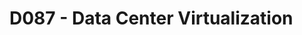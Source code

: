 # D087 - Data Center Virtualization

<!-- 
A. SYSTEMS ANALYSIS OF CURRENT ENVIRONMENT

Augusta Crissy Detective Games’ expected server resource requirements will rise in the future as demand for their new virtual reality escape room game soars. To keep up with the increased traffic, more servers will have to be set up and brought online. It will be costly to install more physical servers in the future due to data center capacity constraints. The project manager has requested that a design plan and a prototype be developed for the data center virtualization project, as the company requires assurances that a solution can be created and operated in accordance with the expected benefits, anticipated growth, and resource requirements.

ACDG IT infrastructure is currently comprised of two on-premises networks:

1. A single ADMIN network that provides administrative access to all switches, a storage area network (SAN), and various computer systems for patches, updates, maintenance, backups, game updates, and other general support.

2. A single DATA network for customer gaming play.

a. Staff members do not have access to the ADMIN network; instead, they can only connect to the game play network through the DATA network.

Current Limitations & Solutions:

I. Scalability:

a. Although ACDG has the proper server capacity and technical specifications to support its current games and growing demands. The company cannot keep up with future gaming demands with the current on-premises infrastructure due to the lack of physical space, costly server additions and maintenance, and the inability to scale resources in real-time.

b. A virtualized environment lowers capital expenses and operating costs, minimizes downtime, and enables rapid resource provisioning with the click of a button.

II. Network Management:

a. The current network is overburdened with numerous resources, posing multiple security risks to the company's IT assets as well as current and prospective subscribers. Employees' ability to complete important job-related tasks is hampered by limited network connections.

b. A virtualized environment simplifies data center management by allowing all resources to be accessed from a centralized server. A virtual environment also allows for the provision of a real Software-Defined Data Center.

III. Availability:

a. In the event of a hardware breakdown or natural disaster, the current network lacks logical isolation and redundancy.

b. A virtualized environment optimizes IT productivity, reliability, agility, and availability while also improving business continuity and disaster recovery.

Given the ACDG requirements and current network configurations, the limited scalability, network management, and availability justify why a virtualized environment will be feasible for future growth aspirations.

B. VIRTUALIZATION SOLUTION

According to the configuration provided in the Company Overview and Requirements document, a virtualized environment will be deployed to an ESXi host in accordance with the company's requirements.

HOW THE SOLUTION MEETS BUSINESS NEEDS

Our proposed solution summarizes several of the benefits of virtualization and should thus serve as an adequate example of virtualization's strengths. To properly meet business requirements, this solution should be installed in conjunction with a vSphere Datacenter. This would enable full active directory integration and a significantly expanded feature set than is now offered in the free ESXi edition.

HOW THE SOLUTION MEETS THE TECHNICAL REQUIREMENTS

A single VMWare ESXi hypervisor will be utilized to demonstrate a virtualized environment - Proof of Concept. The ESXi server is equipped with sufficient capabilities to run four Windows virtual machines (VM’s) and one virtual router. To support the infrastructure, the network will be configured utilizing ESXi's default virtual switch (vSwitch0) and securely segregated within additional port groups (VLAN’s).

Virtual hardware allocations and network segregation for each VM within ESXi for our proposed solution, includes:

1. ESXi - Virtual Switch (vSwitch0) and Port Groups:

· VLANs created in ESXi within Port Groups and linked to vSwitch0.

1. Public (VLAN 0) – [WAN in pfSense].

2. DEV (VLAN 2) – [LAN in pfSense].

3. SysADMIN (VLAN 3) – [OPT1 in pfSense].

4. Management Network (Default in ESXi)

2. Router: pfSense

· vCPU Cores - 1

· RAM (GB) - 1

· Storage (GB) - 8

· Network Adapters - Public (VLAN 0), DEV (VLAN 2), SysADMIN (VLAN 3)

· ISO - ISO [datastore1] iso/pfSense-CE-2.4.4-RELEASE-p3-amd64.iso

3. DC01: Windows Server 2019 Standard

· vCPU Cores - 2

· RAM (GB) - 4

· Storage (GB) - 40

· Network Adapters - Public DEV (VLAN 2), SysADMIN (VLAN 3)

· ISO - ISO [datastore1] iso/Windows_Server_2019_Eval.iso

· VMware Tools - ISO [datastore1] iso/ESX_VMTools_ForWindows.iso

· Domain: augustacrissy.lab

· DHCP - Enabled

· DNS - Enabled

· RDP - Enabled

4. JMP01: Windows 10 – Enterprise

· vCPU Cores - 2

· RAM (GB) - 4

· Storage (GB) - 32

· Network Adapters - DEV (VLAN 2), SysADMIN (VLAN 3)

· ISO - ISO [datastore1] iso/Windows10_EnterpriseEval.iso

· VMware Tools - ISO [datastore1] iso/ESX_VMTools_ForWindows.iso

· Domain: augustacrissy.lab

· RDP - Enabled

5. IIS01: Windows Server 2019 Datacenter

· vCPU Cores - 2

· RAM (GB) - 4

· Storage (GB) - 40

· Network Adapters - Public (VLAN 0), Public (VLAN 0), DEV (VLAN 2), SysADMIN (VLAN 3)

· ISO - ISO [datastore1] iso/Windows_Server_2019_Eval.iso

· VMware Tools - ISO [datastore1] iso/ESX_VMTools_ForWindows.iso

· Domain: augustacrissy.lab

· NIC Teaming - IIS01_NIC_TEAM

· Network Load Balancing (NLB) - Configure to IP Address on Public network-(172.16.0.66)

· RDP - Enabled

6. IIS02: Windows Server 2019 Datacenter

· vCPU Cores - 2

· RAM (GB) - 4

· Storage (GB) - 40

· Network Adapters - Public (VLAN 0), Public (VLAN 0), DEV (VLAN 2), SysADMIN (VLAN 3)

· ISO - ISO [datastore1] iso/Windows_Server_2019_Eval.iso

· VMware Tools - ISO [datastore1] iso/ESX_VMTools_ForWindows.iso

· Domain: augustacrissy.lab

· NIC Teaming - IIS02_NIC_TEAM

· Network Load Balancing (NLB) - Configure to IP Address on Public network-(172.16.0.66)

· RDP - Enabled -->